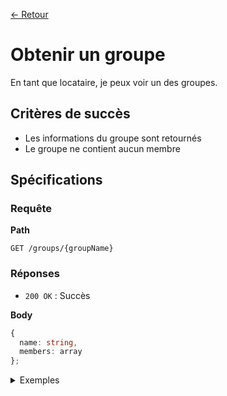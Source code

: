 [← Retour](../README.md)

# Obtenir un groupe

En tant que locataire, je peux voir un des groupes.

## Critères de succès

- Les informations du groupe sont retournés
- Le groupe ne contient aucun membre

## Spécifications

### Requête

**Path**

`GET /groups/{groupName}`

### Réponses

- `200 OK` : Succès

**Body**

```ts
{
  name: string,
  members: array
};
```

  <details>
  <summary>Exemples</summary>

```json
{
  "name": "The-office",
  "members": []
};
```

- `404 NOT FOUND`: Le nom de groupe ne correspond à aucun groupe

  **Body**

  ```ts
  {
    error: "ENTITY_NOT_FOUND",
    description: "Le groupe {groupName} n'existe pas"
  }
  ```
